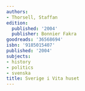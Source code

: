 ```yaml
---
authors:
- Thorsell, Staffan
edition:
  published: '2004'
  publisher: Bonnier Fakra
goodreads: '36568694'
isbn: '9185015407'
published: '2004'
subjects:
- history
- politics
- svenska
title: Sverige i Vita huset
---
```


